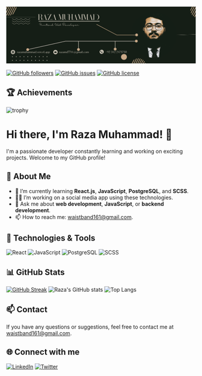 ![Profile Banner](https://github.com/RazaMuhammad5758/cover_pic/blob/main/Black%20and%20White%20Creative%20Profile%20Information%20LinkedIn%20Article%20Cover%20Image.png)

[![GitHub followers](https://img.shields.io/github/followers/RazaMuhammad5758?style=social)](https://github.com/RazaMuhammad5758)
[![GitHub issues](https://img.shields.io/github/issues/RazaMuhammad5758/repo-name)](https://github.com/RazaMuhammad5758/repo-name/issues)
[![GitHub license](https://img.shields.io/github/license/RazaMuhammad5758/repo-name)](https://github.com/RazaMuhammad5758/repo-name/blob/master/LICENSE)

## 🏆 Achievements
![trophy](https://github-profile-trophy.vercel.app/?username=RazaMuhammad5758&theme=onedark)
# Hi there, I'm Raza Muhammad! 👋

I'm a passionate developer constantly learning and working on exciting projects. Welcome to my GitHub profile!

## 🚀 About Me
- 🌱 I’m currently learning **React.js**, **JavaScript**, **PostgreSQL**, and **SCSS**.
- 👨‍💻 I’m working on a social media app using these technologies.
- 💬 Ask me about **web development**, **JavaScript**, or **backend development**.
- 📫 How to reach me: [waistband161@gmail.com](mailto:waistband161@gmail.com).

## 🔧 Technologies & Tools
![React](https://img.shields.io/badge/React-20232A?style=for-the-badge&logo=react&logoColor=61DAFB)
![JavaScript](https://img.shields.io/badge/JavaScript-F7DF1E?style=for-the-badge&logo=javascript&logoColor=black)
![PostgreSQL](https://img.shields.io/badge/PostgreSQL-316192?style=for-the-badge&logo=postgresql&logoColor=white)
![SCSS](https://img.shields.io/badge/SCSS-CC6699?style=for-the-badge&logo=sass&logoColor=white)

## 📊 GitHub Stats
[![GitHub Streak](https://github-readme-streak-stats.herokuapp.com/?user=RazaMuhammad5758)](https://git.io/streak-stats)
![Raza's GitHub stats](https://github-readme-stats.vercel.app/api?username=RazaMuhammad5758&show_icons=true&theme=radical)
![Top Langs](https://github-readme-stats.vercel.app/api/top-langs/?username=RazaMuhammad5758&layout=compact&theme=radical)



## 📫 Contact
If you have any questions or suggestions, feel free to contact me at [waistband161@gmail.com](mailto:waistband161@gmail.com).

## 🌐 Connect with me
[![LinkedIn](https://img.shields.io/badge/LinkedIn-blue?style=for-the-badge&logo=linkedin)](https://www.linkedin.com/in/yourlinkedinprofile)
[![Twitter](https://img.shields.io/badge/Twitter-blue?style=for-the-badge&logo=twitter)](https://twitter.com/yourtwitterhandle)
